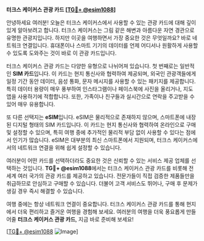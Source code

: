 **터크스 케이커스 관광 카드 [[TG💪+ @esim1088](https://t.me/s/esim1088)]**

안녕하세요 여러분! 오늘은 터크스 케이커스에서 사용할 수 있는 관광 카드에 대해 깊이 있게 알아보려고 합니다. 터크스 케이커스는 그림 같은 해변과 아름다운 자연 경관으로 유명한 관광지입니다. 하지만 이곳을 여행하면서 가장 중요한 것은 무엇일까요? 바로 네트워크 연결입니다. 휴대폰이나 스마트 기기의 데이터를 언제 어디서나 원활하게 사용할 수 있도록 도와주는 것이 바로 이 관광 카드입니다.

터크스 케이커스 관광 카드는 다양한 유형으로 나뉘어져 있습니다. 첫 번째로는 일반적인 **SIM 카드**입니다. 이 카드는 현지 통신사와 협력하여 제공되며, 외국인 관광객들에게 일정 기간 동안 데이터, 음성 통화, 문자 메시지를 사용할 수 있는 패키지를 제공합니다. 특히 데이터 용량이 매우 풍부하여 인스타그램이나 페이스북에 사진을 올리거나, 지도 앱을 사용하기에 적합합니다. 또한, 가족이나 친구들과 실시간으로 연락을 주고받을 수 있어 매우 유용합니다.

또 다른 선택지는 **eSIM**입니다. eSIM은 물리적으로 존재하지 않으며, 스마트폰에 내장된 디지털 형태의 SIM 카드입니다. 이 카드는 현지 통신사와 협력하여 온라인으로 구매 및 설정할 수 있으며, 특히 여행 중에 추가적인 물리적 부담 없이 사용할 수 있다는 점에서 인기가 많습니다. eSIM은 대부분의 최신 스마트폰에서 지원되며, 터크스 케이커스에서의 네트워크 연결을 위해 쉽게 설정할 수 있습니다.

여러분이 어떤 카드를 선택하더라도 중요한 것은 신뢰할 수 있는 서비스 제공 업체를 선택하는 것입니다. **TG💪+ @esim1088**에서는 터크스 케이커스 관광 카드를 비롯해 전 세계 여러 국가의 관광 카드를 제공하고 있습니다. 전문가들이 직접 검증한 제품들만을 취급하므로 안심하고 구매할 수 있습니다. 더불어 고객 서비스도 뛰어나, 구매 후 문제가 생길 경우 즉시 해결할 수 있습니다.

여행 중에는 항상 네트워크 연결이 중요합니다. 터크스 케이커스 관광 카드를 통해 현지에서 더욱 편리하고 즐거운 여행을 경험해 보세요. 여러분의 여행을 더욱 풍요롭게 만들어줄 **터크스 케이커스 관광 카드**, 지금 바로 준비해 보세요!

[[TG💪+ @esim1088](https://t.me/s/esim1088) ![Image](https://i.postimg.cc/Y0z9fWf4/image.png)]